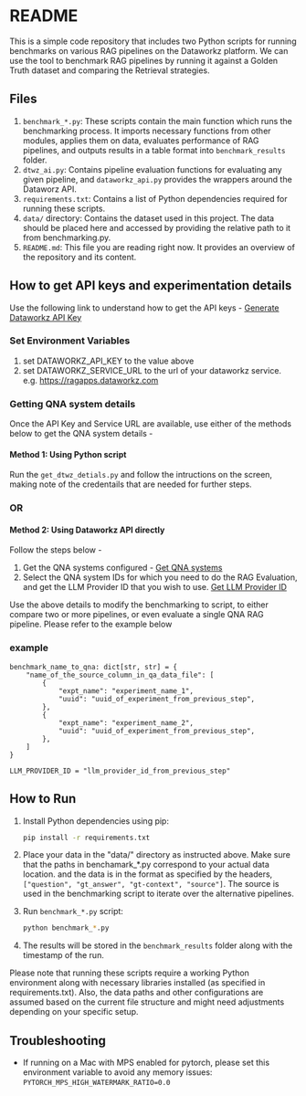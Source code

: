 # README

This is a simple code repository that includes two Python scripts for running benchmarks on various RAG pipelines on the Dataworkz platform. We can use the tool to benchmark RAG pipelines by running it against a Golden Truth dataset and comparing the Retrieval strategies. 
## Files

1. `benchmark_*.py`: These scripts contain the main function which runs the benchmarking process. It imports necessary functions from other modules, applies them on data, evaluates performance of RAG pipelines, and outputs results in a table format into `benchmark_results` folder.
2. `dtwz_ai.py`: Contains pipeline evaluation functions  for evaluating any given pipeline, and `dataworkz_api.py` provides the wrappers around the Dataworz API.
3. `requirements.txt`: Contains a list of Python dependencies required for running these scripts.
4. `data/` directory: Contains the dataset used in this project. The data should be placed here and accessed by providing the relative path to it from benchmarking.py. 
5. `README.md`: This file you are reading right now. It provides an overview of the repository and its content.

## How to get API keys and experimentation details 
Use the following link to understand how to get the API keys - [Generate Dataworkz API Key](https://docs.dataworkz.com/product-docs/api/generate-api-key-in-dataworkz)
   
### Set Environment Variables 
1. set DATAWORKZ_API_KEY to the value above
2. set DATAWORKZ_SERVICE_URL to the url of your dataworkz service. e.g. https://ragapps.dataworkz.com 

### Getting QNA system details

Once the API Key and Service URL are available, use either of the methods below to get the QNA system details - 

#### Method 1: Using Python script
Run the `get_dtwz_detials.py` and follow the intructions on the screen, making note of the credentails that are needed for further steps. 
### OR
#### Method 2: Using Dataworkz API directly
Follow the steps below - 
1. Get the QNA systems configured - [Get QNA systems](https://docs.dataworkz.com/product-docs/api#qna-v1-systems)
2. Select the QNA system IDs for which you need to do the RAG Evaluation, and get the LLM Provider ID that you wish to use. [Get LLM Provider ID](https://docs.dataworkz.com/product-docs/api#qna-v1-systems-systemid-llm-providers)

Use the above details to modify the benchmarking to script, to either compare two or more pipelines, or even evaluate a single QNA RAG pipeline. Please refer to the example below

### example
```
benchmark_name_to_qna: dict[str, str] = {
    "name_of_the_source_column_in_qa_data_file": [
        {
            "expt_name": "experiment_name_1",
            "uuid": "uuid_of_experiment_from_previous_step",
        },
        {
            "expt_name": "experiment_name_2",
            "uuid": "uuid_of_experiment_from_previous_step",
        },
    ]
}

LLM_PROVIDER_ID = "llm_provider_id_from_previous_step"
```

## How to Run

1. Install Python dependencies using pip: 
   
   ```bash
   pip install -r requirements.txt
   ```
2. Place your data in the "data/" directory as instructed above. Make sure that the paths in benchamark_*.py correspond to your actual data location. and the data is in the format as specified by the headers, `["question", "gt_answer", "gt-context", "source"]`. The source is used in the benchmarking script to iterate over the alternative pipelines.
3. Run `benchmark_*.py` script:
   
    ```bash
    python benchmark_*.py
    ```
4. The results will be stored in the `benchmark_results` folder along with the timestamp of the run. 


Please note that running these scripts require a working Python environment along with necessary libraries installed (as specified in requirements.txt). Also, the data paths and other configurations are assumed based on the current file structure and might need adjustments depending on your specific setup.

## Troubleshooting 
* If running on a Mac with MPS enabled for pytorch, please set this environment variable to avoid any memory issues: ```PYTORCH_MPS_HIGH_WATERMARK_RATIO=0.0```
